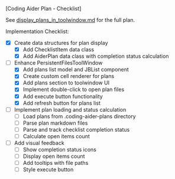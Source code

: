 [Coding Aider Plan - Checklist]

See [display_plans_in_toolwindow.md](display_plans_in_toolwindow.md) for the full plan.

Implementation Checklist:

- [X] Create data structures for plan display
    - [X] Add ChecklistItem data class
    - [X] Add AiderPlan data class with completion status calculation

- [ ] Enhance PersistentFilesToolWindow
    - [X] Add plans list model and JBList component
    - [X] Create custom cell renderer for plans
    - [X] Add plans section to toolwindow UI
    - [X] Implement double-click to open plan files
    - [X] Add execute button functionality
    - [X] Add refresh button for plans list

- [ ] Implement plan loading and status calculation
    - [ ] Load plans from .coding-aider-plans directory
    - [ ] Parse plan markdown files
    - [ ] Parse and track checklist completion status
    - [ ] Calculate open items count

- [ ] Add visual feedback
    - [ ] Show completion status icons
    - [ ] Display open items count
    - [ ] Add tooltips with file paths
    - [ ] Style execute button
